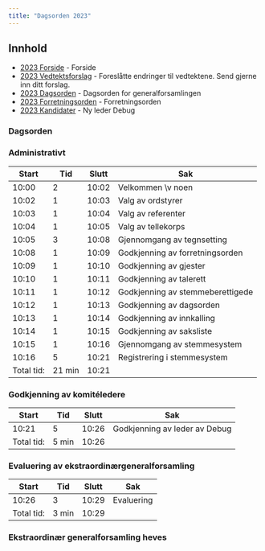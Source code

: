```yaml
---
title: "Dagsorden 2023"
---
```


## Innhold
* [2023 Forside](/wiki/online/generalforsamlingen/ekstrav23)   - Forside
* [2023 Vedtektsforslag](/wiki/online/generalforsamlingen/ekstrav23/vedtekstforslag) - Foreslåtte endringer til vedtektene. Send gjerne inn ditt forslag.
* [2023 Dagsorden](/wiki/online/generalforsamlingen/ekstrav23/dagsorden-23) - Dagsorden for generalforsamlingen
* [2023 Forretningsorden](/wiki/online/generalforsamlingen/ekstrav23/forretningsorden-2023) - Forretningsorden
* [2023 Kandidater](/wiki/online/generalforsamlingen/ekstrav23/valg) - Ny leder Debug

### Dagsorden 

### Administrativt
| Start  | Tid | Slutt | Sak                                     |
|--------|-----|-------|-----------------------------------------|
| 10:00  | 2   | 10:02 | Velkommen \v noen                              |
| 10:02  | 1   | 10:03 | Valg av ordstyrer                       |
| 10:03  | 1   | 10:04 | Valg av referenter                      |
| 10:04  | 1   | 10:05 | Valg av tellekorps                      |
| 10:05  | 3   | 10:08 | Gjennomgang av tegnsetting              |
| 10:08  | 1   | 10:09 | Godkjenning av forretningsorden         |
| 10:09  | 1   | 10:10 | Godkjenning av gjester                  |
| 10:10  | 1   | 10:11 | Godkjenning av talerett                 |
| 10:11  | 1   | 10:12 | Godkjenning av stemmeberettigede        |
| 10:12  | 1   | 10:13 | Godkjenning av dagsorden                |
| 10:13  | 1   | 10:14 | Godkjenning av innkalling               |
| 10:14  | 1   | 10:15 | Godkjenning av saksliste                |
| 10:15  | 1   | 10:16 | Gjennomgang av stemmesystem             |
| 10:16  | 5   | 10:21 | Registrering i stemmesystem             |
| Total tid: | 21 min | 10:21 |


### Godkjenning av komitéledere
| Start | Tid | Slutt | Sak |
|---|---|---|---|
| 10:21 | 5 | 10:26 | Godkjenning av leder av Debug |
| Total tid: | 5 min | 10:26 |

### Evaluering av ekstraordinærgeneralforsamling
| Start | Tid | Slutt | Sak |
|---|---|---|---|
| 10:26 | 3 | 10:29 | Evaluering |
| Total tid: | 3 min | 10:29 |

### Ekstraordinær generalforsamling heves
